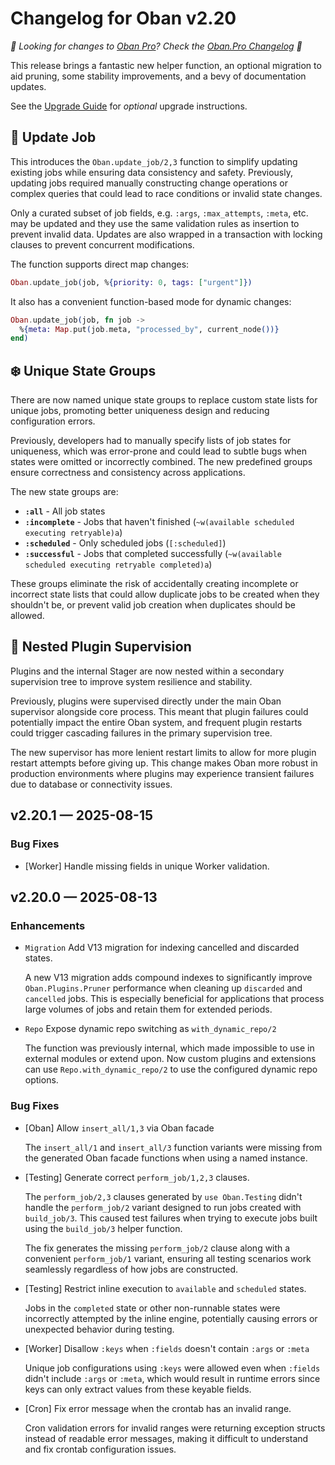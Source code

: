 # Changelog for Oban v2.20

_🌟 Looking for changes to [Oban Pro][pro]? Check the [Oban.Pro Changelog][opc] 🌟_

This release brings a fantastic new helper function, an optional migration to aid pruning, some
stability improvements, and a bevy of documentation updates.

See the [Upgrade Guide](v2-20.html) for _optional_ upgrade instructions.

## 🦋 Update Job

This introduces the `Oban.update_job/2,3` function to simplify updating existing jobs while
ensuring data consistency and safety. Previously, updating jobs required manually constructing
change operations or complex queries that could lead to race conditions or invalid state changes.

Only a curated subset of job fields, e.g. `:args`, `:max_attempts`, `:meta`, etc. may be updated
and they use the same validation rules as insertion to prevent invalid data. Updates are also
wrapped in a transaction with locking clauses to prevent concurrent modifications.

The function supports direct map changes:

```elixir
Oban.update_job(job, %{priority: 0, tags: ["urgent"]})
```

It also has a convenient function-based mode for dynamic changes:

```elixir
Oban.update_job(job, fn job ->
  %{meta: Map.put(job.meta, "processed_by", current_node())}
end)
```

## ❄️ Unique State Groups

There are now named unique state groups to replace custom state lists for unique jobs, promoting
better uniqueness design and reducing configuration errors.

Previously, developers had to manually specify lists of job states for uniqueness, which was
error-prone and could lead to subtle bugs when states were omitted or incorrectly combined. The
new predefined groups ensure correctness and consistency across applications.

The new state groups are:

- **`:all`** - All job states
- **`:incomplete`** - Jobs that haven't finished (`~w(available scheduled executing retryable)a`)
- **`:scheduled`** - Only scheduled jobs (`[:scheduled]`)
- **`:successful`** - Jobs that completed successfully (`~w(available scheduled executing retryable completed)a`)

These groups eliminate the risk of accidentally creating incomplete or incorrect state lists that
could allow duplicate jobs to be created when they shouldn't be, or prevent valid job creation
when duplicates should be allowed.

## 🪺 Nested Plugin Supervision

Plugins and the internal Stager are now nested within a secondary supervision tree to improve
system resilience and stability.

Previously, plugins were supervised directly under the main Oban supervisor alongside core
process. This meant that plugin failures could potentially impact the entire Oban system, and
frequent plugin restarts could trigger cascading failures in the primary supervision tree.

The new supervisor has more lenient restart limits to allow for more plugin restart attempts
before giving up. This change makes Oban more robust in production environments where plugins may
experience transient failures due to database or connectivity issues.

## v2.20.1 — 2025-08-15

### Bug Fixes

- [Worker] Handle missing fields in unique Worker validation.

## v2.20.0 — 2025-08-13

### Enhancements

- `Migration` Add V13 migration for indexing cancelled and discarded states.

  A new V13 migration adds compound indexes to significantly improve `Oban.Plugins.Pruner`
  performance when cleaning up `discarded` and `cancelled` jobs. This is especially beneficial for
  applications that process large volumes of jobs and retain them for extended periods.

- `Repo` Expose dynamic repo switching as `with_dynamic_repo/2`

  The function was previously internal, which made impossible to use in external modules or extend
  upon. Now custom plugins and extensions can use `Repo.with_dynamic_repo/2` to use the configured
  dynamic repo options.

### Bug Fixes

- [Oban] Allow `insert_all/1,3` via Oban facade

  The `insert_all/1` and `insert_all/3` function variants were missing from the generated Oban
  facade functions when using a named instance.

- [Testing] Generate correct `perform_job/1,2,3` clauses.

  The `perform_job/2,3` clauses generated by `use Oban.Testing` didn't handle the `perform_job/2`
  variant designed to run jobs created with `build_job/3`. This caused test failures when trying
  to execute jobs built using the `build_job/3` helper function.

  The fix generates the missing `perform_job/2` clause along with a convenient `perform_job/1`
  variant, ensuring all testing scenarios work seamlessly regardless of how jobs are constructed.

- [Testing] Restrict inline execution to `available` and `scheduled` states.

  Jobs in the `completed` state or other non-runnable states were incorrectly attempted by the
  inline engine, potentially causing errors or unexpected behavior during testing.

- [Worker] Disallow `:keys` when `:fields` doesn't contain `:args` or `:meta`

  Unique job configurations using `:keys` were allowed even when `:fields` didn't include `:args`
  or `:meta`, which would result in runtime errors since keys can only extract values from these
  keyable fields.

- [Cron] Fix error message when the crontab has an invalid range.

  Cron validation errors for invalid ranges were returning exception structs instead of readable
  error messages, making it difficult to understand and fix crontab configuration issues.

[pro]: https://oban.pro
[opc]: https://oban.pro/docs/pro/changelog.html
